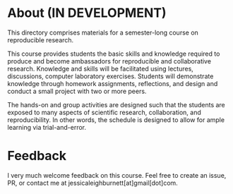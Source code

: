# About (IN DEVELOPMENT)
This directory comprises materials for a semester-long course on reproducible research.  

This course provides students the basic skills and knowledge required to produce and become ambassadors for reproducible and collaborative research. Knowledge and skills will be facilitated using lectures, discussions, computer laboratory exercises. Students will demonstrate knowledge through homework assignments, reflections, and design and conduct a small project with two or more peers. 

The hands-on and group activities are designed such that the students are exposed to many aspects of scientific research, collaboration, and reproducibility. In other words, the schedule is designed to allow for ample learning via trial-and-error.

# Feedback 
I very much welcome feedback on this course. Feel free to create an issue, PR, or contact me at jessicaleighburnett[at]gmail[dot]com. 
